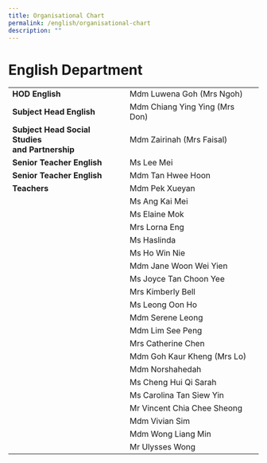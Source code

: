 ```yaml
---
title: Organisational Chart
permalink: /english/organisational-chart
description: ""
---
```

# English Department



|  |  | 
| -------- | -------- | 
|  **HOD English**   |   Mdm Luwena Goh (Mrs Ngoh)   |
|  **Subject Head English**   |   	Mdm Chiang Ying Ying (Mrs Don)   |
| **Subject Head Social Studies <br>and Partnership** | Mdm Zairinah (Mrs Faisal) |
| **Senior Teacher English** | Ms Lee Mei |
| **Senior Teacher English** | Mdm Tan Hwee Hoon |
| **Teachers** | Mdm Pek Xueyan |
|  | Ms Ang Kai Mei |
|  | Ms Elaine Mok |
|  | Mrs Lorna Eng |
|  | Ms Haslinda |
|  | Ms Ho Win Nie |
|  | Mdm Jane Woon Wei Yien |
|  | Ms Joyce Tan Choon Yee |
|  | Mrs Kimberly Bell |
|  | Ms Leong Oon Ho |
|  | Mdm Serene Leong |
|  | Mdm Lim See Peng |
|  | Mrs Catherine Chen |
|  | Mdm Goh Kaur Kheng (Mrs Lo) |
|  | Mdm Norshahedah |
|  | Ms Cheng Hui Qi Sarah |
|  | Ms Carolina Tan Siew Yin |
|  | Mr Vincent Chia Chee Sheong |
|  | Mdm Vivian Sim |
|  | Mdm Wong Liang Min |
|  | Mr Ulysses Wong |